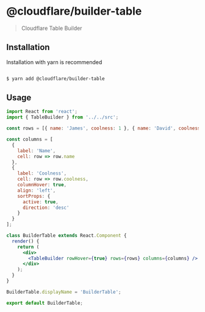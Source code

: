 # @cloudflare/builder-table

> Cloudflare Table Builder

## Installation
Installation with yarn is recommended

```sh

$ yarn add @cloudflare/builder-table

```

## Usage

```jsx
import React from 'react';
import { TableBuilder } from '../../src';

const rows = [{ name: 'James', coolness: 1 }, { name: 'David', coolness: -1 }];

const columns = [
  {
    label: 'Name',
    cell: row => row.name
  },
  {
    label: 'Coolness',
    cell: row => row.coolness,
    columnHover: true,
    align: 'left',
    sortProps: {
      active: true,
      direction: 'desc'
    }
  }
];

class BuilderTable extends React.Component {
  render() {
    return (
      <div>
        <TableBuilder rowHover={true} rows={rows} columns={columns} />
      </div>
    );
  }
}

BuilderTable.displayName = 'BuilderTable';

export default BuilderTable;

```


